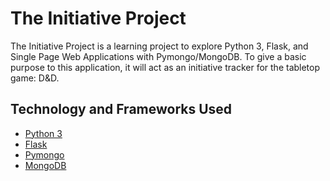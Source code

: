 # The Initiative Project

The Initiative Project is a learning project to explore Python 3, Flask, and Single Page Web Applications with Pymongo/MongoDB.
To give a basic purpose to this application, it will act as an initiative tracker for the tabletop game: D&D.

## Technology and Frameworks Used

* [Python 3](https://www.python.org/)
* [Flask](http://flask.pocoo.org/)
* [Pymongo](https://api.mongodb.com/python/current/)
* [MongoDB](https://www.mongodb.com/)

